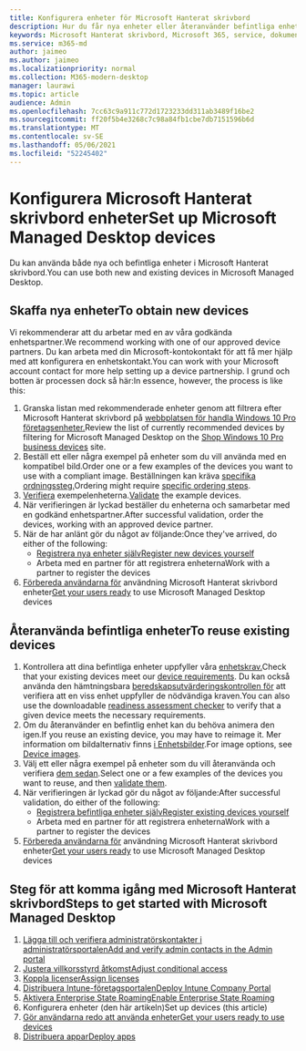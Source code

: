 ```yaml
---
title: Konfigurera enheter för Microsoft Hanterat skrivbord
description: Hur du får nya enheter eller återanvänder befintliga enheter som är kvalificerade
keywords: Microsoft Hanterat skrivbord, Microsoft 365, service, dokumentation
ms.service: m365-md
author: jaimeo
ms.author: jaimeo
ms.localizationpriority: normal
ms.collection: M365-modern-desktop
manager: laurawi
ms.topic: article
audience: Admin
ms.openlocfilehash: 7cc63c9a911c772d1723233dd311ab3489f16be2
ms.sourcegitcommit: ff20f5b4e3268c7c98a84fb1cbe7db7151596b6d
ms.translationtype: MT
ms.contentlocale: sv-SE
ms.lasthandoff: 05/06/2021
ms.locfileid: "52245402"
---
```

# <a name="set-up-microsoft-managed-desktop-devices"></a><span data-ttu-id="5eda8-104">Konfigurera Microsoft Hanterat skrivbord enheter</span><span class="sxs-lookup"><span data-stu-id="5eda8-104">Set up Microsoft Managed Desktop devices</span></span>

<span data-ttu-id="5eda8-105">Du kan använda både nya och befintliga enheter i Microsoft Hanterat skrivbord.</span><span class="sxs-lookup"><span data-stu-id="5eda8-105">You can use both new and existing devices in Microsoft Managed Desktop.</span></span>

## <a name="to-obtain-new-devices"></a><span data-ttu-id="5eda8-106">Skaffa nya enheter</span><span class="sxs-lookup"><span data-stu-id="5eda8-106">To obtain new devices</span></span>

<span data-ttu-id="5eda8-107">Vi rekommenderar att du arbetar med en av våra godkända enhetspartner.</span><span class="sxs-lookup"><span data-stu-id="5eda8-107">We recommend working with one of our approved device partners.</span></span> <span data-ttu-id="5eda8-108">Du kan arbeta med din Microsoft-kontokontakt för att få mer hjälp med att konfigurera en enhetskontakt.</span><span class="sxs-lookup"><span data-stu-id="5eda8-108">You can work with your Microsoft account contact for more help setting up a device partnership.</span></span> <span data-ttu-id="5eda8-109">I grund och botten är processen dock så här:</span><span class="sxs-lookup"><span data-stu-id="5eda8-109">In essence, however, the process is like this:</span></span>

1. <span data-ttu-id="5eda8-110">Granska listan med rekommenderade enheter genom att filtrera efter Microsoft Hanterat skrivbord på [webbplatsen för handla Windows 10 Pro företagsenheter.](https://www.microsoft.com/windowsforbusiness/view-all-devices)</span><span class="sxs-lookup"><span data-stu-id="5eda8-110">Review the list of currently recommended devices by filtering for Microsoft Managed Desktop on the [Shop Windows 10 Pro business devices](https://www.microsoft.com/windowsforbusiness/view-all-devices) site.</span></span>
2. <span data-ttu-id="5eda8-111">Beställ ett eller några exempel på enheter som du vill använda med en kompatibel bild.</span><span class="sxs-lookup"><span data-stu-id="5eda8-111">Order one or a few examples of the devices you want to use with a compliant image.</span></span> <span data-ttu-id="5eda8-112">Beställningen kan kräva [specifika ordningssteg.](../service-description/device-images.md)</span><span class="sxs-lookup"><span data-stu-id="5eda8-112">Ordering might require [specific ordering steps](../service-description/device-images.md).</span></span>
3. <span data-ttu-id="5eda8-113">[Verifiera](validate-device.md) exempelenheterna.</span><span class="sxs-lookup"><span data-stu-id="5eda8-113">[Validate](validate-device.md) the example devices.</span></span>
5. <span data-ttu-id="5eda8-114">När verifieringen är lyckad beställer du enheterna och samarbetar med en godkänd enhetspartner.</span><span class="sxs-lookup"><span data-stu-id="5eda8-114">After successful validation, order the devices, working with an approved device partner.</span></span>
6. <span data-ttu-id="5eda8-115">När de har anlänt gör du något av följande:</span><span class="sxs-lookup"><span data-stu-id="5eda8-115">Once they've arrived, do either of the following:</span></span>
    - [<span data-ttu-id="5eda8-116">Registrera nya enheter själv</span><span class="sxs-lookup"><span data-stu-id="5eda8-116">Register new devices yourself</span></span>](register-devices-self.md)
    - <span data-ttu-id="5eda8-117">Arbeta med en partner för att registrera enheterna</span><span class="sxs-lookup"><span data-stu-id="5eda8-117">Work with a partner to register the devices</span></span>
7. <span data-ttu-id="5eda8-118">[Förbereda användarna för](get-started-devices.md) användning Microsoft Hanterat skrivbord enheter</span><span class="sxs-lookup"><span data-stu-id="5eda8-118">[Get your users ready](get-started-devices.md) to use Microsoft Managed Desktop devices</span></span>

## <a name="to-reuse-existing-devices"></a><span data-ttu-id="5eda8-119">Återanvända befintliga enheter</span><span class="sxs-lookup"><span data-stu-id="5eda8-119">To reuse existing devices</span></span>

1. <span data-ttu-id="5eda8-120">Kontrollera att dina befintliga enheter uppfyller våra [enhetskrav.](../service-description/device-requirements.md)</span><span class="sxs-lookup"><span data-stu-id="5eda8-120">Check that your existing devices meet our [device requirements](../service-description/device-requirements.md).</span></span> <span data-ttu-id="5eda8-121">Du kan också använda den hämtningsbara [beredskapsutvärderingskontrollen för](../get-ready/readiness-assessment-downloadable.md) att verifiera att en viss enhet uppfyller de nödvändiga kraven.</span><span class="sxs-lookup"><span data-stu-id="5eda8-121">You can also use the downloadable [readiness assessment checker](../get-ready/readiness-assessment-downloadable.md) to verify that a given device meets the necessary requirements.</span></span> 
2. <span data-ttu-id="5eda8-122">Om du återanvänder en befintlig enhet kan du behöva animera den igen.</span><span class="sxs-lookup"><span data-stu-id="5eda8-122">If you reuse an existing device, you may have to reimage it.</span></span> <span data-ttu-id="5eda8-123">Mer information om bildalternativ finns [i Enhetsbilder](../service-description/device-images.md).</span><span class="sxs-lookup"><span data-stu-id="5eda8-123">For image options, see [Device images](../service-description/device-images.md).</span></span>
3. <span data-ttu-id="5eda8-124">Välj ett eller några exempel på enheter som du vill återanvända och verifiera [dem sedan](validate-device.md).</span><span class="sxs-lookup"><span data-stu-id="5eda8-124">Select one or a few examples of the devices you want to reuse, and then [validate them](validate-device.md).</span></span>
4. <span data-ttu-id="5eda8-125">När verifieringen är lyckad gör du något av följande:</span><span class="sxs-lookup"><span data-stu-id="5eda8-125">After successful validation, do either of the following:</span></span>
    - [<span data-ttu-id="5eda8-126">Registrera befintliga enheter själv</span><span class="sxs-lookup"><span data-stu-id="5eda8-126">Register existing devices yourself</span></span>](register-reused-devices-self.md)
    - <span data-ttu-id="5eda8-127">Arbeta med en partner för att registrera enheterna</span><span class="sxs-lookup"><span data-stu-id="5eda8-127">Work with a partner to register the devices</span></span>
5. <span data-ttu-id="5eda8-128">[Förbereda användarna för](get-started-devices.md) användning Microsoft Hanterat skrivbord enheter</span><span class="sxs-lookup"><span data-stu-id="5eda8-128">[Get your users ready](get-started-devices.md) to use Microsoft Managed Desktop devices</span></span>

## <a name="steps-to-get-started-with-microsoft-managed-desktop"></a><span data-ttu-id="5eda8-129">Steg för att komma igång med Microsoft Hanterat skrivbord</span><span class="sxs-lookup"><span data-stu-id="5eda8-129">Steps to get started with Microsoft Managed Desktop</span></span>

1. [<span data-ttu-id="5eda8-130">Lägga till och verifiera administratörskontakter i administratörsportalen</span><span class="sxs-lookup"><span data-stu-id="5eda8-130">Add and verify admin contacts in the Admin portal</span></span>](add-admin-contacts.md)
2. [<span data-ttu-id="5eda8-131">Justera villkorsstyrd åtkomst</span><span class="sxs-lookup"><span data-stu-id="5eda8-131">Adjust conditional access</span></span>](conditional-access.md)
3. [<span data-ttu-id="5eda8-132">Koppla licenser</span><span class="sxs-lookup"><span data-stu-id="5eda8-132">Assign licenses</span></span>](assign-licenses.md)
4. [<span data-ttu-id="5eda8-133">Distribuera Intune-företagsportalen</span><span class="sxs-lookup"><span data-stu-id="5eda8-133">Deploy Intune Company Portal</span></span>](company-portal.md)
5. [<span data-ttu-id="5eda8-134">Aktivera Enterprise State Roaming</span><span class="sxs-lookup"><span data-stu-id="5eda8-134">Enable Enterprise State Roaming</span></span>](enterprise-state-roaming.md)
6. <span data-ttu-id="5eda8-135">Konfigurera enheter (den här artikeln)</span><span class="sxs-lookup"><span data-stu-id="5eda8-135">Set up devices (this article)</span></span>
7. [<span data-ttu-id="5eda8-136">Gör användarna redo att använda enheter</span><span class="sxs-lookup"><span data-stu-id="5eda8-136">Get your users ready to use devices</span></span>](get-started-devices.md)
8. [<span data-ttu-id="5eda8-137">Distribuera appar</span><span class="sxs-lookup"><span data-stu-id="5eda8-137">Deploy apps</span></span>](deploy-apps.md)
